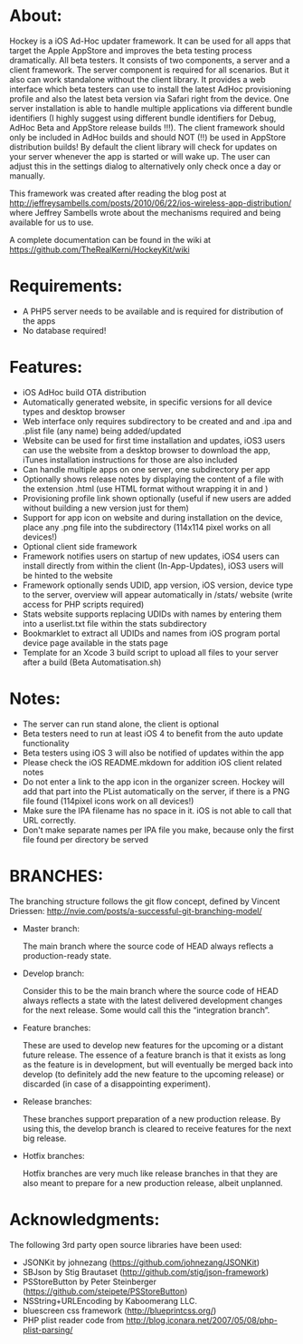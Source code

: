 # About:

Hockey is a iOS Ad-Hoc updater framework. It can be used for all apps that target the Apple AppStore and improves the beta testing process dramatically. All beta testers. It consists of two components, a server and a client framework.
The server component is required for all scenarios. But it also can work standalone without the client library. It provides a web interface which beta testers can use to install the latest AdHoc provisioning profile and also the latest beta version via Safari right from the device. One server installation is able to  handle multiple applications via different bundle identifiers (I highly suggest using different bundle identifiers for Debug, AdHoc Beta and AppStore release builds !!!).
The client framework should only be included in AdHoc builds and should NOT (!!) be used in AppStore distribution builds! By default the client library will check for updates on your server whenever the app is started or will wake up. The user can adjust this in the settings dialog to alternatively only check once a day or manually.

This framework was created after reading the blog post at http://jeffreysambells.com/posts/2010/06/22/ios-wireless-app-distribution/ where Jeffrey Sambells wrote about the mechanisms required and being available for us to use.

A complete documentation can be found in the wiki at https://github.com/TheRealKerni/HockeyKit/wiki

# Requirements:
- A PHP5 server needs to be available and is required for distribution of the apps
- No database required!


# Features:
- iOS AdHoc build OTA distribution
- Automatically generated website, in specific versions for all device types and desktop browser
- Web interface only requires subdirectory to be created and and .ipa and .plist file (any name) being added/updated
- Website can be used for first time installation and updates, iOS3 users can use the website from a desktop browser to download the app, iTunes installation instructions for those are also included
- Can handle multiple apps on one server, one subdirectory per app
- Optionally shows release notes by displaying the content of a file with the extension .html (use HTML format without wrapping it in <html> and <body>)
- Provisioning profile link shown optionally (useful if new users are added without building a new version just for them)
- Support for app icon on website and during installation on the device, place any .png file into the subdirectory (114x114 pixel works on all devices!)
- Optional client side framework
- Framework notifies users on startup of new updates, iOS4 users can install directly from within the client (In-App-Updates), iOS3 users will be hinted to the website
- Framework optionally sends UDID, app version, iOS version, device type to the server, overview will appear automatically in /stats/ website (write access for PHP scripts required)
- Stats website supports replacing UDIDs with names by entering them into a userlist.txt file within the stats subdirectory
- Bookmarklet to extract all UDIDs and names from iOS program portal device page available in the stats page
- Template for an Xcode 3 build script to upload all files to your server after a build (Beta Automatisation.sh)


# Notes:
- The server can run stand alone, the client is optional
- Beta testers need to run at least iOS 4 to benefit from the auto update functionality
- Beta testers using iOS 3 will also be notified of updates within the app
- Please check the iOS README.mkdown for addition iOS client related notes
- Do not enter a link to the app icon in the organizer screen. Hockey will add that part into the PList automatically on the server, if there is a PNG file found (114pixel icons work on all devices!)
- Make sure the IPA filename has no space in it. iOS is not able to call that URL correctly.
- Don't make separate names per IPA file you make, because only the first file found per directory be served


# BRANCHES:
The branching structure follows the git flow concept, defined by Vincent Driessen: http://nvie.com/posts/a-successful-git-branching-model/

* Master branch:

	The main branch where the source code of HEAD always reflects a production-ready state.

* Develop branch:

	Consider this to be the main branch where the source code of HEAD always reflects a state with the latest delivered development changes for the next release. Some would call this the “integration branch”.

* Feature branches:

	These are used to develop new features for the upcoming or a distant future release. The essence of a feature branch is that it exists as long as the feature is in development, but will eventually be merged back into develop (to definitely add the new feature to the upcoming release) or discarded (in case of a disappointing experiment).

* Release branches:

	These branches support preparation of a new production release. By using this, the develop branch is cleared to receive features for the next big release.

* Hotfix branches:

	Hotfix branches are very much like release branches in that they are also meant to prepare for a new production release, albeit unplanned.


# Acknowledgments:

The following 3rd party open source libraries have been used:

* JSONKit by johnezang (https://github.com/johnezang/JSONKit)
* SBJson by Stig Brautaset (http://github.com/stig/json-framework)
* PSStoreButton by Peter Steinberger (https://github.com/steipete/PSStoreButton)
* NSString+URLEncoding by Kaboomerang LLC.
* bluescreen css framework (http://blueprintcss.org/)
* PHP plist reader code from http://blog.iconara.net/2007/05/08/php-plist-parsing/
